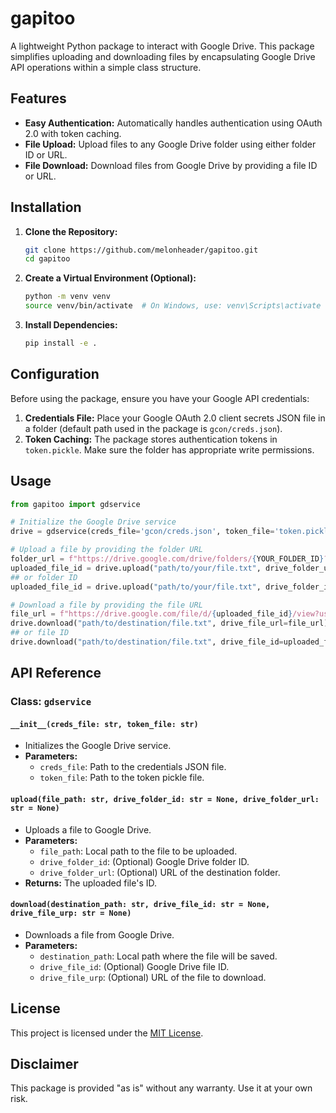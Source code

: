 # gapitoo

A lightweight Python package to interact with Google Drive. This package simplifies uploading and downloading files by encapsulating Google Drive API operations within a simple class structure.

## Features

- **Easy Authentication:** Automatically handles authentication using OAuth 2.0 with token caching.
- **File Upload:** Upload files to any Google Drive folder using either folder ID or URL.
- **File Download:** Download files from Google Drive by providing a file ID or URL.

## Installation
1. **Clone the Repository:**

   ```bash
   git clone https://github.com/melonheader/gapitoo.git
   cd gapitoo
   ```

2. **Create a Virtual Environment (Optional):**

   ```bash
   python -m venv venv
   source venv/bin/activate  # On Windows, use: venv\Scripts\activate
   ```

3. **Install Dependencies:**

   ```bash
   pip install -e .
   ```

## Configuration

Before using the package, ensure you have your Google API credentials:

1. **Credentials File:** Place your Google OAuth 2.0 client secrets JSON file in a folder (default path used in the package is `gcon/creds.json`).
2. **Token Caching:** The package stores authentication tokens in `token.pickle`. Make sure the folder has appropriate write permissions.

## Usage

```python
from gapitoo import gdservice

# Initialize the Google Drive service
drive = gdservice(creds_file='gcon/creds.json', token_file='token.pickle')

# Upload a file by providing the folder URL
folder_url = f"https://drive.google.com/drive/folders/{YOUR_FOLDER_ID}?usp=sharing"
uploaded_file_id = drive.upload("path/to/your/file.txt", drive_folder_url=folder_url)
## or folder ID
uploaded_file_id = drive.upload("path/to/your/file.txt", drive_folder_id=YOUR_FOLDER_ID)

# Download a file by providing the file URL
file_url = f"https://drive.google.com/file/d/{uploaded_file_id}/view?usp=sharing"
drive.download("path/to/destination/file.txt", drive_file_url=file_url)
## or file ID
drive.download("path/to/destination/file.txt", drive_file_id=uploaded_file_id)
```

## API Reference

### Class: `gdservice`

#### `__init__(creds_file: str, token_file: str)`
- Initializes the Google Drive service.
- **Parameters:**
  - `creds_file`: Path to the credentials JSON file.
  - `token_file`: Path to the token pickle file.

#### `upload(file_path: str, drive_folder_id: str = None, drive_folder_url: str = None)`
- Uploads a file to Google Drive.
- **Parameters:**
  - `file_path`: Local path to the file to be uploaded.
  - `drive_folder_id`: (Optional) Google Drive folder ID.
  - `drive_folder_url`: (Optional) URL of the destination folder.
- **Returns:** The uploaded file's ID.

#### `download(destination_path: str, drive_file_id: str = None, drive_file_urp: str = None)`
- Downloads a file from Google Drive.
- **Parameters:**
  - `destination_path`: Local path where the file will be saved.
  - `drive_file_id`: (Optional) Google Drive file ID.
  - `drive_file_urp`: (Optional) URL of the file to download.

## License

This project is licensed under the [MIT License](LICENSE).

## Disclaimer

This package is provided "as is" without any warranty. Use it at your own risk.
